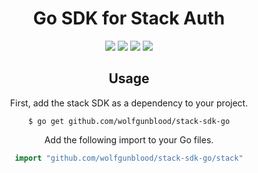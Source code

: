 <div align="center">
 
<h1 align="center">Go SDK for Stack Auth</h1>

![](https://img.shields.io/badge/contributors-4-white)
![](https://img.shields.io/badge/commits-7-white)
![](https://img.shields.io/badge/test%20coverage-96%25-brightgreen)
![](https://img.shields.io/badge/open%20source-true-brightgreen)


## Usage

First, add the stack SDK as a dependency to your project.

```
$ go get github.com/wolfgunblood/stack-sdk-go
```

Add the following import to your Go files.

```go
import "github.com/wolfgunblood/stack-sdk-go/stack"
```
